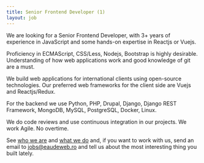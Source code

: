 ```yaml
---
title: Senior Frontend Developer (1)
layout: job
---
```


We are looking for a Senior Frontend Developer, with 3+ years of experience in JavaScript and some hands-on expertise in Reactjs or Vuejs.

Proficiency in ECMAScript, CSS/Less, Nodejs, Bootstrap is highly desirable.
Understanding of how web applications work and good knowledge of git are a must.

We build web applications for international clients using open-source technologies.
Our preferred web frameworks for the client side are Vuejs and Reactjs/Redux.

For the backend we use Python, PHP, Drupal, Django, Django REST Framework, MongoDB, MySQL, PostgreSQL, Docker, Linux.

We do code reviews and use continuous integration in our projects. We work Agile. No overtime.

See [who we are][] and [what we do][] and, if you want to work with us, send an email 
to jobs@eaudeweb.ro and tell us about the most interesting thing you built lately.

[who we are]: http://www.eaudeweb.ro/#work-with-us
[what we do]: http://www.eaudeweb.ro/#we-work-for
